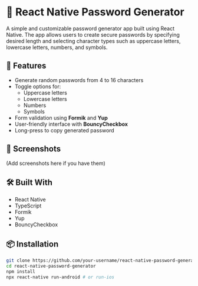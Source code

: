 # 🔐 React Native Password Generator

A simple and customizable password generator app built using React Native. The app allows users to create secure passwords by specifying desired length and selecting character types such as uppercase letters, lowercase letters, numbers, and symbols.

## 🚀 Features

- Generate random passwords from 4 to 16 characters
- Toggle options for:
  - Uppercase letters
  - Lowercase letters
  - Numbers
  - Symbols
- Form validation using **Formik** and **Yup**
- User-friendly interface with **BouncyCheckbox**
- Long-press to copy generated password

## 📱 Screenshots
(Add screenshots here if you have them)

## 🛠️ Built With

- React Native
- TypeScript
- Formik
- Yup
- BouncyCheckbox

## 📦 Installation

```bash
git clone https://github.com/your-username/react-native-password-generator.git
cd react-native-password-generator
npm install
npx react-native run-android # or run-ios
